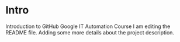 # Intro
Introduction to GitHub Google IT Automation Course
I am editing the README file. Adding some more details about the project description.

